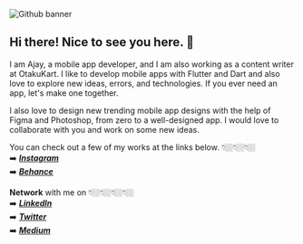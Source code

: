 ![Github banner](https://github.com/Phoenix0783/Phoenix0783/assets/56187745/b744efca-93a7-47f6-bf84-9a142ac8e9d0)

## Hi there! Nice to see you here. 👋

I am Ajay, a mobile app developer, and I am also working as a content writer at OtakuKart. I like to develop mobile apps with Flutter and Dart and also love to explore new ideas, errors, and technologies. If you ever need an app, let's make one together.

I also love to design new trending mobile app designs with the help of Figma and Photoshop, from zero to a well-designed app. I would love to collaborate with you and work on some new ideas.

You can check out a few of my works at the links below. 👇🏼👇🏼👇🏼<br />
➡️ [***Instagram***](https://www.instagram.com/ajayn_973/) <br />
➡️ [***Behance***](https://www.behance.net/ajayN)  <br />

**Network** with me on 👇🏼👇🏼👇🏼👇🏼<br />
➡️ [***LinkedIn***](https://www.linkedin.com/in/ajay-nishad-66900223b/) <br />
➡️ [***Twitter***](https://twitter.com/AjayNis07187979) <br />
➡️ [***Medium***](https://medium.com/@nisajay518) <br />
